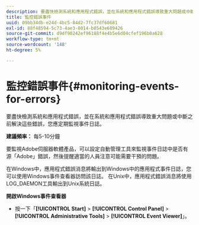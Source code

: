 ```yaml
---
description: 要盡快檢測系統和應用程式錯誤，並在系統和應用程式錯誤導致重大問題或中斷之前解決這些錯誤，您應定期監視事件日誌。
title: 監控錯誤事件
uuid: 09bb34db-e24d-4bc5-84d2-7fc37df60681
exl-id: 88f48594-5c73-4ae3-8014-b8543e689426
source-git-commit: d9df90242ef96188f4e4b5e6d04cfef196b0a628
workflow-type: tm+mt
source-wordcount: '148'
ht-degree: 5%

---
```


# 監控錯誤事件{#monitoring-events-for-errors}

要盡快檢測系統和應用程式錯誤，並在系統和應用程式錯誤導致重大問題或中斷之前解決這些錯誤，您應定期監視事件日誌。

**建議頻率：** 每5-10分鐘

要監視Adobe伺服器軟體產品，可以設定自動管理工具來監視事件日誌中是否有源「Adobe」錯誤，然後提醒適當的人員注意可能需要干預的問題。

在Windows中，應用程式錯誤消息將輸出到Windows中的應用程式事件日誌，您可以使用Windows事件查看器訪問該日誌。 在Unix中，應用程式錯誤消息將使用LOG_DAEMON工具輸出到Unix系統日誌。

**開啟Windows事件查看器**

* 按一下「**[!UICONTROL Start]** > **[!UICONTROL Control Panel]** > **[!UICONTROL Administrative Tools]** > **[!UICONTROL Event Viewer]**」。
